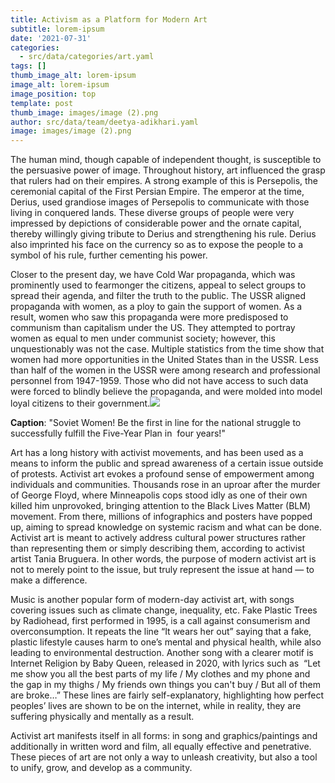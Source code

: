 ```yaml
---
title: Activism as a Platform for Modern Art
subtitle: lorem-ipsum
date: '2021-07-31'
categories:
  - src/data/categories/art.yaml
tags: []
thumb_image_alt: lorem-ipsum
image_alt: lorem-ipsum
image_position: top
template: post
thumb_image: images/image (2).png
author: src/data/team/deetya-adikhari.yaml
image: images/image (2).png
---
```

The human mind, though capable of independent thought, is susceptible to the persuasive power of image. Throughout history, art influenced the grasp that rulers had on their empires. A strong example of this is Persepolis, the ceremonial capital of the First Persian Empire. The emperor at the time, Derius, used grandiose images of Persepolis to communicate with those living in conquered lands. These diverse groups of people were very impressed by depictions of considerable power and the ornate capital, thereby willingly giving tribute to Derius and strengthening his rule. Derius also imprinted his face on the currency so as to expose the people to a symbol of his rule, further cementing his power. 

Closer to the present day, we have Cold War propaganda, which was prominently used to fearmonger the citizens, appeal to select groups to spread their agenda, and filter the truth to the public. The USSR aligned propaganda with women, as a ploy to gain the support of women. As a result, women who saw this propaganda were more predisposed to communism than capitalism under the US. They attempted to portray women as equal to men under communist society; however, this unquestionably was not the case. Multiple statistics from the time show that women had more opportunities in the United States than in the USSR. Less than half of the women in the USSR were among research and professional personnel from 1947-1959. Those who did not have access to such data were forced to blindly believe the propaganda, and were molded into model loyal citizens to their government.![](https://lh5.googleusercontent.com/xs_xrr_K5P1M6QBIL3h2YycQOXXn47S9BdIudrQ2InCBB7-nBBhy11z-ur5GiJdWfpkQQu2Qu1GiPDtTQghZkoSM2zWK1GFIGEkVqijSsxiSBQqjV3fIJ8mdI1s_l_okslng_HK8)

**Caption**: "Soviet Women! Be the first in line for the national struggle to successfully fulfill the Five-Year Plan in  four years!" 

Art has a long history with activist movements, and has been used as a means to inform the public and spread awareness of a certain issue outside of protests. Activist art evokes a profound sense of empowerment among individuals and communities. Thousands rose in an uproar after the murder of George Floyd, where Minneapolis cops stood idly as one of their own killed him unprovoked, bringing attention to the Black Lives Matter (BLM) movement. From there, millions of infographics and posters have popped up, aiming to spread knowledge on systemic racism and what can be done. Activist art is meant to actively address cultural power structures rather than representing them or simply describing them, according to activist artist Tania Bruguera. In other words, the purpose of modern activist art is not to merely point to the issue, but truly represent the issue at hand — to make a difference.

Music is another popular form of modern-day activist art, with songs covering issues such as climate change, inequality, etc. Fake Plastic Trees by Radiohead, first performed in 1995, is a call against consumerism and overconsumption. It repeats the line “It wears her out” saying that a fake, plastic lifestyle causes harm to one’s mental and physical health, while also leading to environmental destruction. Another song with a clearer motif is Internet Religion by Baby Queen, released in 2020, with lyrics such as  “Let me show you all the best parts of my life / My clothes and my phone and the gap in my thighs / My friends own things you can't buy / But all of them are broke…” These lines are fairly self-explanatory, highlighting how perfect peoples’ lives are shown to be on the internet, while in reality, they are suffering physically and mentally as a result.

Activist art manifests itself in all forms: in song and graphics/paintings and additionally in written word and film, all equally effective and penetrative. These pieces of art are not only a way to unleash creativity, but also a tool to unify, grow, and develop as a community.
